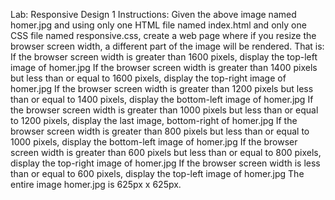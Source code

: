 Lab: Responsive Design 1 
Instructions: Given the above image named homer.jpg and using only one HTML file named index.html and only one CSS file named responsive.css, create a web page where if you resize the browser screen width, a different part of the image will be rendered. That is:
If the browser screen width is greater than 1600 pixels, display the top-left image of homer.jpg
If the browser screen width is greater than 1400 pixels but less than or equal to 1600 pixels, display the top-right image of homer.jpg
If the browser screen width is greater than 1200 pixels but less than or equal to 1400 pixels, display the bottom-left image of homer.jpg
If the browser screen width is greater than 1000 pixels but less than or equal to 1200 pixels, display the last image, bottom-right of homer.jpg
If the browser screen width is greater than 800 pixels but less than or equal to 1000 pixels, display the bottom-left image of homer.jpg
If the browser screen width is greater than 600 pixels but less than or equal to 800 pixels, display the top-right image of homer.jpg
If the browser screen width is less than or equal to 600 pixels, display the top-left image of homer.jpg
The entire image homer.jpg is 625px x 625px.

